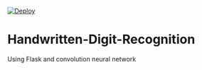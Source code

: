 [![Deploy](https://www.herokucdn.com/deploy/button.svg)](https://heroku.com/deploy)

# Handwritten-Digit-Recognition
Using Flask and convolution neural network 
